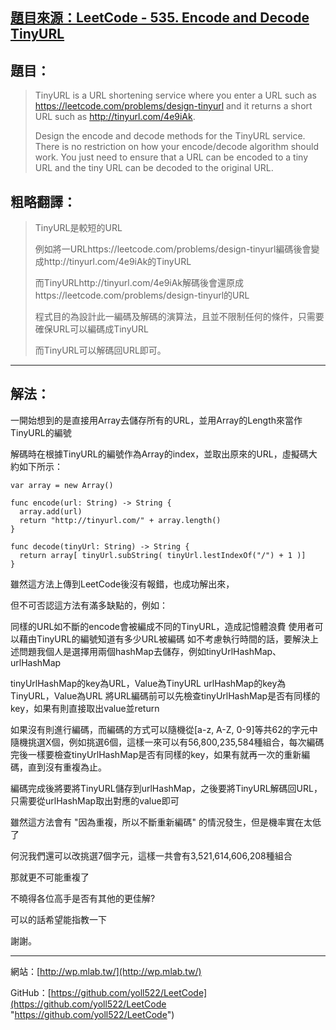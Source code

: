 ## [題目來源：LeetCode - 535. Encode and Decode TinyURL](https://leetcode.com/problems/encode-and-decode-tinyurl/#/description) ##


## 題目： ##

> TinyURL is a URL shortening service where you enter a URL such as https://leetcode.com/problems/design-tinyurl and it returns a short URL such as http://tinyurl.com/4e9iAk.
> 
> Design the encode and decode methods for the TinyURL service. There is no restriction on how your encode/decode algorithm should work. You just need to ensure that a URL can be encoded to a tiny URL and the tiny URL can be decoded to the original URL.

## 粗略翻譯： ##
> TinyURL是較短的URL
> 
> 例如將一URLhttps://leetcode.com/problems/design-tinyurl編碼後會變成http://tinyurl.com/4e9iAk的TinyURL
> 
> 而TinyURLhttp://tinyurl.com/4e9iAk解碼後會還原成https://leetcode.com/problems/design-tinyurl的URL
> 
> 程式目的為設計此一編碼及解碼的演算法，且並不限制任何的條件，只需要確保URL可以編碼成TinyURL
> 
> 而TinyURL可以解碼回URL即可。


----------


## 解法： ##
一開始想到的是直接用Array去儲存所有的URL，並用Array的Length來當作TinyURL的編號

解碼時在根據TinyURL的編號作為Array的index，並取出原來的URL，虛擬碼大約如下所示：

    var array = new Array()
    
    func encode(url: String) -> String {
      array.add(url)
      return "http://tinyurl.com/" + array.length()
    }
    
    func decode(tinyUrl: String) -> String {
      return array[ tinyUrl.subString( tinyUrl.lestIndexOf("/") + 1 )]
    }

雖然這方法上傳到LeetCode後沒有報錯，也成功解出來，

但不可否認這方法有滿多缺點的，例如：

同樣的URL如不斷的encode會被編成不同的TinyURL，造成記憶體浪費
使用者可以藉由TinyURL的編號知道有多少URL被編碼
如不考慮執行時間的話，要解決上述問題我個人是選擇用兩個hashMap去儲存，例如tinyUrlHashMap、urlHashMap

tinyUrlHashMap的key為URL，Value為TinyURL
urlHashMap的key為TinyURL，Value為URL
將URL編碼前可以先檢查tinyUrlHashMap是否有同樣的key，如果有則直接取出value並return

如果沒有則進行編碼，而編碼的方式可以隨機從[a-z, A-Z, 0-9]等共62的字元中隨機挑選X個，例如挑選6個，這樣一來可以有56,800,235,584種組合，每次編碼完後一樣要檢查tinyUrlHashMap是否有同樣的key，如果有就再一次的重新編碼，直到沒有重複為止。

編碼完成後將要將TinyURL儲存到urlHashMap，之後要將TinyURL解碼回URL，只需要從urlHashMap取出對應的value即可

雖然這方法會有 "因為重複，所以不斷重新編碼" 的情況發生，但是機率實在太低了

何況我們還可以改挑選7個字元，這樣一共會有3,521,614,606,208種組合

那就更不可能重複了



不曉得各位高手是否有其他的更佳解?

可以的話希望能指教一下

謝謝。

----------

網站：[http://wp.mlab.tw/](http://wp.mlab.tw/)

GitHub：[https://github.com/yoll522/LeetCode](https://github.com/yoll522/LeetCode "https://github.com/yoll522/LeetCode")
